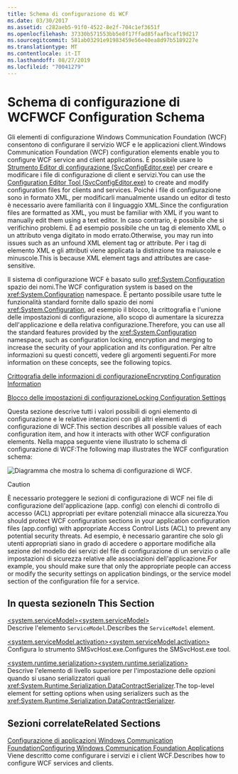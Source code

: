 ```yaml
---
title: Schema di configurazione di WCF
ms.date: 03/30/2017
ms.assetid: c282aeb5-91f0-4522-8e2f-704c1ef3651f
ms.openlocfilehash: 37330b571553bb5e8f17ffad85faafbcaf19d217
ms.sourcegitcommit: 581ab03291e91983459e56e40ea8d97b5189227e
ms.translationtype: MT
ms.contentlocale: it-IT
ms.lasthandoff: 08/27/2019
ms.locfileid: "70041279"
---
```

# <a name="wcf-configuration-schema"></a><span data-ttu-id="c5859-102">Schema di configurazione di WCF</span><span class="sxs-lookup"><span data-stu-id="c5859-102">WCF Configuration Schema</span></span>
<span data-ttu-id="c5859-103">Gli elementi di configurazione Windows Communication Foundation (WCF) consentono di configurare il servizio WCF e le applicazioni client.</span><span class="sxs-lookup"><span data-stu-id="c5859-103">Windows Communication Foundation (WCF) configuration elements enable you to configure WCF service and client applications.</span></span> <span data-ttu-id="c5859-104">È possibile usare lo [Strumento Editor di configurazione (SvcConfigEditor.exe)](../../../wcf/configuration-editor-tool-svcconfigeditor-exe.md) per creare e modificare i file di configurazione di client e servizi.</span><span class="sxs-lookup"><span data-stu-id="c5859-104">You can use the [Configuration Editor Tool (SvcConfigEditor.exe)](../../../wcf/configuration-editor-tool-svcconfigeditor-exe.md) to create and modify configuration files for clients and services.</span></span> <span data-ttu-id="c5859-105">Poiché i file di configurazione sono in formato XML, per modificarli manualmente usando un editor di testo è necessario avere familiarità con il linguaggio XML.</span><span class="sxs-lookup"><span data-stu-id="c5859-105">Since the configuration files are formatted as XML, you must be familiar with XML if you want to manually edit them using a text editor.</span></span> <span data-ttu-id="c5859-106">In caso contrario, è possibile che si verifichino problemi. È ad esempio possibile che un tag di elemento XML o un attributo venga digitato in modo errato.</span><span class="sxs-lookup"><span data-stu-id="c5859-106">Otherwise, you may run into issues such as an unfound XML element tag or attribute.</span></span> <span data-ttu-id="c5859-107">Per i tag di elemento XML e gli attributi viene applicata la distinzione tra maiuscole e minuscole.</span><span class="sxs-lookup"><span data-stu-id="c5859-107">This is because XML element tags and attributes are case-sensitive.</span></span>  
  
 <span data-ttu-id="c5859-108">Il sistema di configurazione WCF è basato sullo <xref:System.Configuration> spazio dei nomi.</span><span class="sxs-lookup"><span data-stu-id="c5859-108">The WCF configuration system is based on the <xref:System.Configuration> namespace.</span></span> <span data-ttu-id="c5859-109">È pertanto possibile usare tutte le funzionalità standard fornite dallo spazio dei nomi <xref:System.Configuration>, ad esempio il blocco, la crittografia e l'unione delle impostazioni di configurazione, allo scopo di aumentare la sicurezza dell'applicazione e della relativa configurazione.</span><span class="sxs-lookup"><span data-stu-id="c5859-109">Therefore, you can use all the standard features provided by the <xref:System.Configuration> namespace, such as configuration locking, encryption and merging to increase the security of your application and its configuration.</span></span> <span data-ttu-id="c5859-110">Per altre informazioni su questi concetti, vedere gli argomenti seguenti.</span><span class="sxs-lookup"><span data-stu-id="c5859-110">For more information on these concepts, see the following topics.</span></span>  
  
 [<span data-ttu-id="c5859-111">Crittografia delle informazioni di configurazione</span><span class="sxs-lookup"><span data-stu-id="c5859-111">Encrypting Configuration Information</span></span>](https://go.microsoft.com/fwlink/?LinkId=95337)  
  
 [<span data-ttu-id="c5859-112">Blocco delle impostazioni di configurazione</span><span class="sxs-lookup"><span data-stu-id="c5859-112">Locking Configuration Settings</span></span>](https://go.microsoft.com/fwlink/?LinkId=95338)  
  
 <span data-ttu-id="c5859-113">Questa sezione descrive tutti i valori possibili di ogni elemento di configurazione e le relative interazioni con gli altri elementi di configurazione di WCF.</span><span class="sxs-lookup"><span data-stu-id="c5859-113">This section describes all possible values of each configuration item, and how it interacts with other WCF configuration elements.</span></span> <span data-ttu-id="c5859-114">Nella mappa seguente viene illustrato lo schema di configurazione di WCF:</span><span class="sxs-lookup"><span data-stu-id="c5859-114">The following map illustrates the WCF configuration schema:</span></span>  
  
 ![Diagramma che mostra lo schema di configurazione di WCF.](./media/index/windows-communication-foundation-configuration-schema.gif)  
  
> [!CAUTION]
> <span data-ttu-id="c5859-116">È necessario proteggere le sezioni di configurazione di WCF nei file di configurazione dell'applicazione (app. config) con elenchi di controllo di accesso (ACL) appropriati per evitare potenziali minacce alla sicurezza.</span><span class="sxs-lookup"><span data-stu-id="c5859-116">You should protect WCF configuration sections in your application configuration files (app.config) with appropriate Access Control Lists (ACL) to prevent any potential security threats.</span></span>  <span data-ttu-id="c5859-117">Ad esempio, è necessario garantire che solo gli utenti appropriati siano in grado di accedere o apportare modifiche alla sezione del modello dei servizi del file di configurazione di un servizio o alle impostazioni di sicurezza relative alle associazioni dell'applicazione.</span><span class="sxs-lookup"><span data-stu-id="c5859-117">For example, you should make sure that only the appropriate people can access or modify the security settings on application bindings, or the service model section of the configuration file for a service.</span></span>  
  
## <a name="in-this-section"></a><span data-ttu-id="c5859-118">In questa sezione</span><span class="sxs-lookup"><span data-stu-id="c5859-118">In This Section</span></span>  
 [<span data-ttu-id="c5859-119">\<system.serviceModel></span><span class="sxs-lookup"><span data-stu-id="c5859-119">\<system.serviceModel></span></span>](system-servicemodel.md)  
 <span data-ttu-id="c5859-120">Descrive l'elemento `ServiceModel`.</span><span class="sxs-lookup"><span data-stu-id="c5859-120">Describes the `ServiceModel` element.</span></span>  
  
 [<span data-ttu-id="c5859-121">\<system.serviceModel.activation></span><span class="sxs-lookup"><span data-stu-id="c5859-121">\<system.serviceModel.activation></span></span>](system-servicemodel-activation.md)  
 <span data-ttu-id="c5859-122">Configura lo strumento SMSvcHost.exe.</span><span class="sxs-lookup"><span data-stu-id="c5859-122">Configures the SMSvcHost.exe tool.</span></span>  
  
 [<span data-ttu-id="c5859-123">\<system.runtime.serialization></span><span class="sxs-lookup"><span data-stu-id="c5859-123">\<system.runtime.serialization></span></span>](system-runtime-serialization.md)  
 <span data-ttu-id="c5859-124">Descrive l'elemento di livello superiore per l'impostazione delle opzioni quando si usano serializzatori quali <xref:System.Runtime.Serialization.DataContractSerializer>.</span><span class="sxs-lookup"><span data-stu-id="c5859-124">The top-level element for setting options when using serializers such as the <xref:System.Runtime.Serialization.DataContractSerializer>.</span></span>  
  
## <a name="related-sections"></a><span data-ttu-id="c5859-125">Sezioni correlate</span><span class="sxs-lookup"><span data-stu-id="c5859-125">Related Sections</span></span>  
 [<span data-ttu-id="c5859-126">Configurazione di applicazioni Windows Communication Foundation</span><span class="sxs-lookup"><span data-stu-id="c5859-126">Configuring Windows Communication Foundation Applications</span></span>](../../../wcf/configuring-services.md)  
 <span data-ttu-id="c5859-127">Viene descritto come configurare i servizi e i client WCF.</span><span class="sxs-lookup"><span data-stu-id="c5859-127">Describes how to configure WCF services and clients.</span></span>
